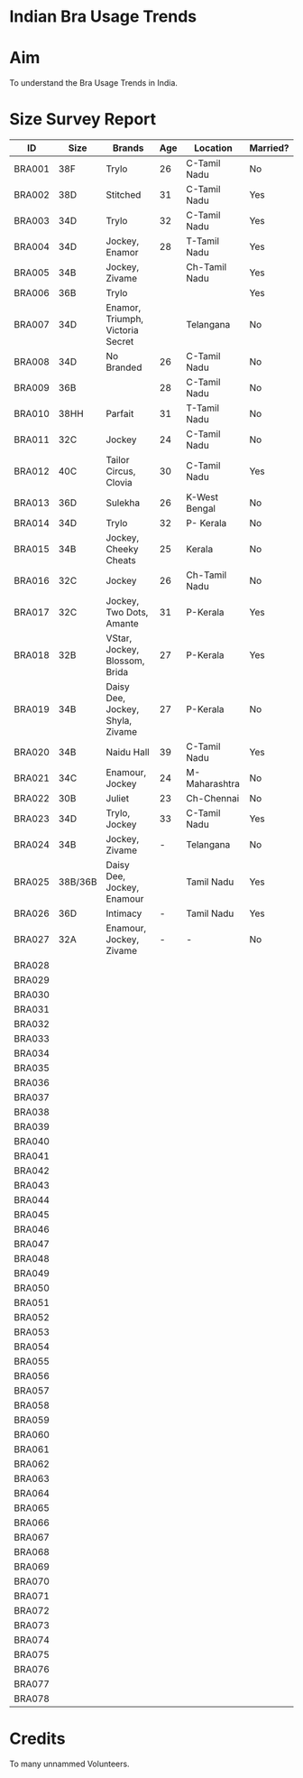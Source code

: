 # Indian Bra Usage Trends  

# Aim
To understand the Bra Usage Trends in India.

# Size Survey Report
| ID | Size | Brands | Age | Location | Married? |
|----|------|--------|-----|----------|----------|
| BRA001 | 38F | Trylo | 26 | C-Tamil Nadu | No |
| BRA002 | 38D | Stitched | 31 | C-Tamil Nadu | Yes |
| BRA003 | 34D | Trylo | 32 | C-Tamil Nadu | Yes |
| BRA004 | 34D | Jockey, Enamor | 28 | T-Tamil Nadu | Yes |
| BRA005 | 34B | Jockey, Zivame | | Ch-Tamil Nadu | Yes |
| BRA006 | 36B | Trylo | |  | Yes |
| BRA007 | 34D | Enamor, Triumph, Victoria Secret | | Telangana | No |
| BRA008 | 34D | No Branded | 26 | C-Tamil Nadu | No |
| BRA009 | 36B |  | 28 | C-Tamil Nadu | No |
| BRA010 | 38HH | Parfait | 31 | T-Tamil Nadu | No |
| BRA011 | 32C | Jockey | 24 | C-Tamil Nadu | No |
| BRA012 | 40C | Tailor Circus, Clovia | 30 | C-Tamil Nadu | Yes |
| BRA013 | 36D | Sulekha | 26 | K-West Bengal | No |
| BRA014 | 34D | Trylo | 32 | P- Kerala | No |
| BRA015 | 34B | Jockey, Cheeky Cheats | 25 | Kerala | No |
| BRA016 | 32C | Jockey | 26 | Ch-Tamil Nadu | No |
| BRA017 | 32C | Jockey, Two Dots, Amante | 31 | P-Kerala | Yes |
| BRA018 | 32B | VStar, Jockey, Blossom, Brida | 27 | P-Kerala | Yes |
| BRA019 | 34B | Daisy Dee, Jockey, Shyla, Zivame | 27 | P-Kerala | No | 
| BRA020 | 34B | Naidu Hall | 39 | C-Tamil Nadu | Yes |
| BRA021 | 34C | Enamour, Jockey | 24 | M-Maharashtra | No | 
| BRA022 | 30B | Juliet | 23 | Ch-Chennai | No | 
| BRA023 | 34D | Trylo, Jockey | 33 | C-Tamil Nadu | Yes |
| BRA024 | 34B | Jockey, Zivame | - | Telangana | No |
| BRA025 | 38B/36B | Daisy Dee, Jockey, Enamour | | Tamil Nadu | Yes |
| BRA026 | 36D | Intimacy | - | Tamil Nadu | Yes |
| BRA027 | 32A | Enamour, Jockey, Zivame | - | - | No |
| BRA028 |  | | | | |
| BRA029 |  | | | | |
| BRA030 |  | | | | |
| BRA031 |  | | | | |
| BRA032 |  | | | | |
| BRA033 |  | | | | |
| BRA034 |  | | | | |
| BRA035 |  | | | | |
| BRA036 |  | | | | |
| BRA037 |  | | | | |
| BRA038 |  | | | | |
| BRA039 |  | | | | |
| BRA040 |  | | | | |
| BRA041 |  | | | | |
| BRA042 |  | | | | |
| BRA043 |  | | | | |
| BRA044 |  | | | | |
| BRA045 |  | | | | |
| BRA046 |  | | | | |
| BRA047 |  | | | | |
| BRA048 |  | | | | |
| BRA049 |  | | | | |
| BRA050 |  | | | | |
| BRA051 |  | | | | |
| BRA052 |  | | | | |
| BRA053 |  | | | | |
| BRA054 |  | | | | |
| BRA055 |  | | | | |
| BRA056 |  | | | | |
| BRA057 |  | | | | |
| BRA058 |  | | | | |
| BRA059 |  | | | | |
| BRA060 |  | | | | |
| BRA061 |  | | | | |
| BRA062 |  | | | | |
| BRA063 |  | | | | |
| BRA064 |  | | | | |
| BRA065 |  | | | | |
| BRA066 |  | | | | |
| BRA067 |  | | | | |
| BRA068 |  | | | | |
| BRA069 |  | | | | |
| BRA070 |  | | | | |
| BRA071 |  | | | | |
| BRA072 |  | | | | |
| BRA073 |  | | | | |
| BRA074 |  | | | | |
| BRA075 |  | | | | |
| BRA076 |  | | | | |
| BRA077 |  | | | | |
| BRA078 |  | | | | |

# Credits
To many unnammed Volunteers.
